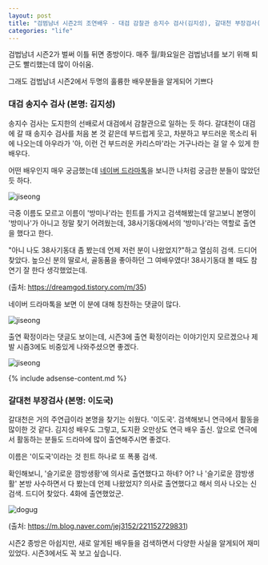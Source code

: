 ```yaml
---
layout: post
title: "검범남녀 시즌2의 조연배우 - 대검 감찰관 송지수 검사(김지성), 갈대천 부장검사(이도국)"
categories: "life"
---
```


검법남녀 시즌2가 벌써 이틀 뒤면 종방이다. 매주 월/화요일은 검법남녀를 보기 위해 퇴근도 빨리했는데 많이 아쉬움.

그래도 검법남녀 시즌2에서 두명의 훌륭한 배우분들을 알게되어 기쁘다

### 대검 송지수 검사 (본명: 김지성)

송지수 검사는 도지한의 선배로서 대검에서 감찰관으로 일하는 듯 하다. 갈대천이 대검에 갈 때 송지수 검사를 처음 본 것 같은데 부드럽게 웃고, 차분하고 부드러운 목소리 뒤에 나오는데 아우라가 '아, 이런 건 부드러운 카리스마'라는 거구나라는 걸 알 수 있게 한 배우다.

어떤 배우인지 매우 궁금했는데 [네이버 드라마톡](https://m.entertain.naver.com/tvBrand/9607514/talk)을 보니깐 나처럼 궁금한 분들이 많았던 듯 하다.

![jiseong](https://i.imgur.com/Fyy4UVI.png)

극중 이름도 모르고 이름이 '방미나'라는 힌트를 가지고 검색해봤는데 알고보니 본명이 '방미나'가 아니고 정말 찾기 어려웠는데, 38사기동대에서의 '방미나'라는 역할로 출연을 했다고 한다.

"아니 나도 38사기동대 좀 봤는데 언제 저런 분이 나왔었지?"하고 열심히 검색. 드디어 찾았다. 높으신 분의 딸로서, 골동품을 좋아하던 그 여배우였다! 38사기동대 볼 때도 참 연기 잘 한다 생각했었는데.

<blockquote class="imgur-embed-pub" lang="en" data-id="a/Ygbont5"><a href="//imgur.com/a/Ygbont5"></a></blockquote><script async src="//s.imgur.com/min/embed.js" charset="utf-8"></script>

(출처: https://dreamgod.tistory.com/m/35)

네이버 드라마톡을 보면 이 분에 대해 칭찬하는 댓글이 많다.

![jiseong](https://i.imgur.com/Gvy51r7.png)

출연 확정이라는 댓글도 보이는데, 시즌3에 출연 확정이라는 이야기인지 모르겠으나 제발 시즘3에도 비중있게 나와주셨으면 좋겠다.

![jiseong](https://i.imgur.com/I3dZmht.png)

{% include adsense-content.md %}

### 갈대천 부장검사 (본명: 이도국)

갈대천은 거의 주연급이라 본명을 찾기는 쉬웠다. '이도국'. 검색해보니 연극에서 활동을 많이한 것 같다. 김지성 배우도 그렇고, 도지환 오만상도 연극 배우 출신. 앞으로 연극에서 활동하는 분들도 드라마에 많이 출연해주시면 좋겠다.

이름은 '이도국'이라는 것 힌트 하나로 또 폭풍 검색.

확인해보니, '슬기로운 깜방생황'에 의사로 출연했다고 하네? 어? 나 '슬기로운 깜방생활' 본방 사수하면서 다 봤는데 언제 나왔었지? 의사로 출연했다고 해서 의사 나오는 신 검색. 드디어 찾았다. 4화에 출연했었군.

![dogug](https://i.imgur.com/1LsibLN.png)

(출처: https://m.blog.naver.com/jej3152/221152729831)

시즌2 종방은 아쉽지만, 새로 알게된 배우들을 검색하면서 다양한 사실을 알게되어 재미있었다. 시즌3에서도 꼭 보고 싶습니다.
